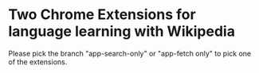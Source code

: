 # Two Chrome Extensions for language learning with Wikipedia

Please pick the branch "app-search-only" or "app-fetch only" to pick one of the extensions.
